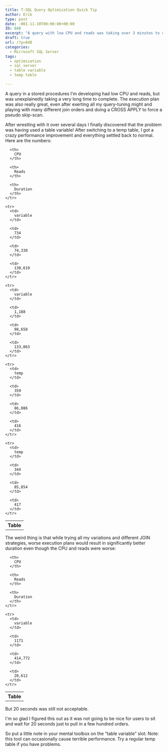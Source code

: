 ```yaml
---
title: T-SQL Query Optimization Quick Tip
author: Erik
type: post
date: -001-11-30T00:00:00+00:00
ID: 848
excerpt: "A query with low CPU and reads was taking over 3 minutes to complete, and an experienced SQL developer couldn't optimize it. Finally, the query was reduced to half a second not by changing the query but by changing the table ..."
draft: true
url: /?p=848
categories:
  - Microsoft SQL Server
tags:
  - optimization
  - sql server
  - table variable
  - temp table

---
```

A query in a stored procedures I'm developing had low CPU and reads, but was unexplainedly taking a very long time to complete. The execution plan was also really great, even after exerting all my query-tuning might and playing with many different join orders and doing a CROSS APPLY to force a pseudo skip-scan.

After wrestling with it over several days I finally discovered that the problem was having used a table variable! After switching to a temp table, I got a crazy performance improvement and everything settled back to normal. Here are the numbers:

<div class="tables">
  <table>
    <tr>
      <th>
        Table
      </th>
      
      <th>
        CPU
      </th>
      
      <th>
        Reads
      </th>
      
      <th>
        Duration
      </th>
    </tr>
    
    <tr>
      <td>
        variable
      </td>
      
      <td>
        734
      </td>
      
      <td>
        74,330
      </td>
      
      <td>
        130,619
      </td>
    </tr>
    
    <tr>
      <td>
        variable
      </td>
      
      <td>
        1,188
      </td>
      
      <td>
        98,658
      </td>
      
      <td>
        133,063
      </td>
    </tr>
    
    <tr>
      <td>
        temp
      </td>
      
      <td>
        359
      </td>
      
      <td>
        86,086
      </td>
      
      <td>
        416
      </td>
    </tr>
    
    <tr>
      <td>
        temp
      </td>
      
      <td>
        344
      </td>
      
      <td>
        85,854
      </td>
      
      <td>
        417
      </td>
    </tr>
  </table>
</div>

The weird thing is that while trying all my variations and different JOIN strategies, worse execution plans would result in significantly better duration even though the CPU and reads were worse:

<div class="tables">
  <table>
    <tr>
      <th>
        Table
      </th>
      
      <th>
        CPU
      </th>
      
      <th>
        Reads
      </th>
      
      <th>
        Duration
      </th>
    </tr>
    
    <tr>
      <td>
        variable
      </td>
      
      <td>
        1171
      </td>
      
      <td>
        414,772
      </td>
      
      <td>
        20,612
      </td>
    </tr>
  </table>
</div>

But 20 seconds was still not acceptable.

I'm so glad I figured this out as it was not going to be nice for users to sit and wait for 20 seconds just to pull in a few hundred orders.

So put a little note in your mental toolbox on the “table variable” slot: Note: this tool can occasionally cause terrible performance. Try a regular temp table if you have problems.